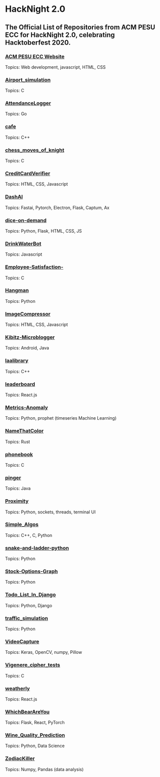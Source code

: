 # HackNight 2.0 


## The Official List of Repositories from ACM PESU ECC for HackNight 2.0, celebrating Hacktoberfest 2020.


### [ACM PESU ECC Website](https://github.com/acmpesuecc/acmpesuecc.github.io)
Topics: Web development, javascript, HTML, CSS

### [Airport_simulation](https://github.com/acmpesuecc/Airport_simulation)
Topics: C

### [AttendanceLogger](https://github.com/acmpesuecc/AttendanceLogger)
Topics: Go

### [cafe](https://github.com/acmpesuecc/cafe)
Topics: C++

### [chess_moves_of_knight](https://github.com/acmpesuecc/chess_moves_of_knight)
Topics: C

### [CreditCardVerifier](https://github.com/acmpesuecc/CreditCardVerifier)
Topics: HTML, CSS, Javascript

### [DashAI](https://github.com/manikyabard/DashAI)
Topics: Fastai, Pytorch, Electron, Flask, Captum, Ax

### [dice-on-demand](https://github.com/srujandeshpande/dice-on-demand)
Topics: Python, Flask, HTML, CSS, JS

### [DrinkWaterBot](https://github.com/srujandeshpande/DrinkWaterBot)
Topics: Javascript

### [Employee-Satisfaction-](https://github.com/acmpesuecc/Employee-Satisfaction-)
Topics: C

### [Hangman](https://github.com/triambaka/Hangman)
Topics: Python

### [ImageCompressor](https://github.com/acmpesuecc/ImageCompressor)
Topics: HTML, CSS, Javascript

### [Kibitz-Microblogger](https://github.com/acmpesuecc/Kibitz-Microblogger)
Topics: Android, Java

### [laalibrary](https://github.com/acmpesuecc/laalibrary)
Topics: C++

### [leaderboard](https://github.com/acmpesuecc/leaderboard)
Topics: React.js

### [Metrics-Anomaly](https://github.com/acmpesuecc/Metrics-Anomaly)
Topics: Python, prophet (timeseries Machine Learning)

### [NameThatColor](https://github.com/srujandeshpande/NameThatColor)
Topics: Rust

### [phonebook](https://github.com/acmpesuecc/phonebook)
Topics: C

### [pinger](https://github.com/acmpesuecc/pinger)
Topics: Java

### [Proximity](https://github.com/sakshi2912/Proximity)
Topics: Python, sockets, threads, terminal UI

### [Simple_Algos](https://github.com/acmpesuecc/Simple_Algos)
Topics: C++, C, Python

### [snake-and-ladder-python](https://github.com/acmpesuecc/snake-and-ladder-python)
Topics: Python

### [Stock-Options-Graph](https://github.com/TradeMythBuster/Stock-Options-Graph)
Topics: Python

### [Todo_List_In_Django](https://github.com/acmpesuecc/Todo_List_In_Django)
Topics: Python, Django

### [traffic_simulation](https://github.com/acmpesuecc/traffic_simulation)
Topics: Python

### [VideoCapture](https://github.com/acmpesuecc/VideoCapture)
Topics: Keras, OpenCV, numpy, Pillow

### [Vigenere_cipher_tests](https://github.com/acmpesuecc/Vigenere_cipher_tests)
Topics: C

### [weatherly](https://github.com/acmpesuecc/weatherly)
Topics: React.js

### [WhichBearAreYou](https://github.com/acmpesuecc/WhichBearAreYou)
Topics: Flask, React, PyTorch

### [Wine_Quality_Prediction](https://github.com/acmpesuecc/Wine_Quality_Prediction)
Topics: Python, Data Science

### [ZodiacKiller](https://github.com/acmpesuecc/ZodiacKiller)
Topics: Numpy, Pandas (data analysis)
